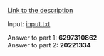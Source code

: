 [Link to the description](https://adventofcode.com/2018/day/14)

Input: [input.txt](/input.txt)

Answer to part 1: **6297310862**  
Answer to part 2: **20221334**
